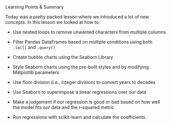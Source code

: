 <div class="text-viewer--content--3hoqQ">
	<div class="ud-heading-xxl text-viewer--main-heading--ZbxZA">Learning Points &amp; Summary</div>
	<div class="article-asset--container--3djM8">
		<div data-purpose="safely-set-inner-html:rich-text-viewer:html" class="article-asset--content--1dAQ9 rt-scaffolding">
			<p>Today was a pretty packed lesson where we introduced a lot of new concepts. In this lesson we looked at how to:</p>
			<ul>
				<li>
					<p>Use nested loops to remove unwanted characters from multiple columns</p>
				</li>
				<li>
					<p>Filter Pandas DataFrames based on multiple conditions using both <code>.loc[]</code> and <code>.query()</code></p>
				</li>
				<li>
					<p>Create bubble charts using the Seaborn Library</p>
				</li>
				<li>
					<p>Style Seaborn charts using the pre-built styles and by modifying Matplotlib parameters</p>
				</li>
				<li>
					<p>Use floor division (i.e., integer division)&nbsp;to convert years to decades</p>
				</li>
				<li>
					<p>Use Seaborn to superimpose a linear regressions over our data</p>
				</li>
				<li>
					<p>Make a judgement if our regression is good or bad based on how well the model fits our data and the r-squared metric</p>
				</li>
				<li>
					<p>Run regressions with scikit-learn and calculate the coefficients. </p>
				</li>
			</ul>
		</div>
	</div>
</div>